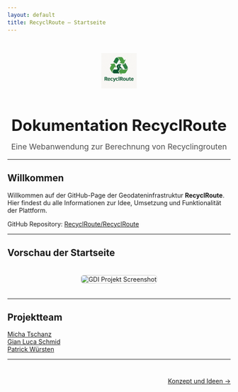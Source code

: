 ```yaml
---
layout: default
title: RecyclRoute – Startseite
---
```


<a id="top"></a>

<div style="text-align: center; padding-top: 30px;">
  <img src="Bilder/RecyclRoute_Logo.png" alt="RecyclRoute Logo" style="height: 80px; margin-bottom: 10px;" />
  <h1 style="font-size: 2.2rem; margin-bottom: 5px;">Dokumentation RecyclRoute</h1>
  <p style="font-size: 1.1rem; color: #4f4f4f;">Eine Webanwendung zur Berechnung von Recyclingrouten</p>
</div>

---

## Willkommen

Willkommen auf der GitHub-Page der Geodateninfrastruktur **RecyclRoute**.  
Hier findest du alle Informationen zur Idee, Umsetzung und Funktionalität der Plattform.

GitHub Repository: [RecyclRoute/RecyclRoute](https://github.com/RecyclRoute/RecyclRoute)

---

## Vorschau der Startseite

<div style="text-align: center;">
  <img src="Bilder/Startpage1.png" alt="GDI Projekt Screenshot" style="max-width: 100%; border: 1px solid #ccc; border-radius: 6px; margin: 20px 0;" />
</div>

---

## Projektteam

<ul style="list-style: none; padding-left: 0;">
  <li><a href="https://github.com/micka-t">Micha Tschanz</a></li>
  <li><a href="https://github.com/dhalu-the-great">Gian Luca Schmid</a></li>
  <li><a href="https://github.com/pwol99">Patrick Würsten</a></li>
</ul>

---

<div style="display: flex; justify-content: space-between; margin-top: 40px;">
  <div></div>
  <div><a href="einleitung.html">Konzept und Ideen →</a></div>
</div>
